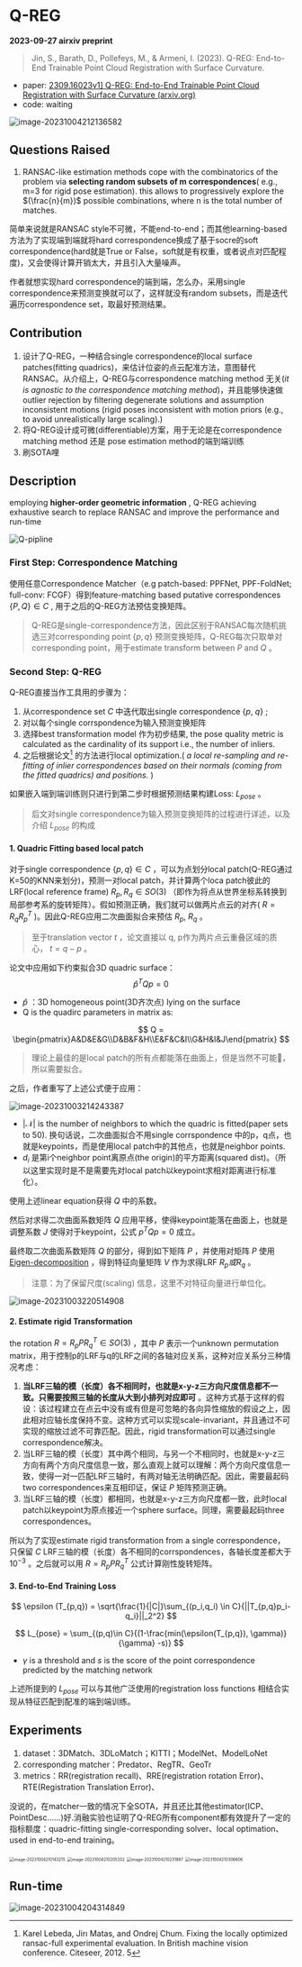 # Q-REG

**2023-09-27 airxiv preprint**

>  Jin, S., Barath, D., Pollefeys, M., & Armeni, I. (2023). Q-REG: End-to-End Trainable Point Cloud Registration with Surface Curvature.

- paper: [2309.16023v1\] Q-REG: End-to-End Trainable Point Cloud Registration with Surface Curvature (arxiv.org)](https://arxiv.org/abs/2309.16023v1)
- code: waiting

![image-20231004212136582](https://img2023.cnblogs.com/blog/3251700/202310/3251700-20231004212154473-519023246.png)

## Questions Raised

1. RANSAC-like estimation methods cope with the combinatorics of the problem via **selecting random subsets of m correspondences**( e.g., m=3 for rigid pose estimation). this allows to progressively explore the $(\frac{n}{m})$ possible combinations, where n is the total number of matches. 

简单来说就是RANSAC style不可微，不能end-to-end；而其他learning-based方法为了实现端到端就将hard correspondence换成了基于socre的soft correspondence(hard就是True or False，soft就是有权重，或者说点对匹配程度)，又会使得计算开销太大，并且引入大量噪声。

作者就想实现hard correspondence的端到端，怎么办，采用single correspondence来预测变换就可以了，这样就没有random subsets，而是迭代遍历correspondence set，取最好预测结果。

## Contribution

1. 设计了Q-REG，一种结合single correspondence的local surface patches(fitting quadrics)，来估计位姿的点云配准方法，意图替代RANSAC。从介绍上，Q-REG与correspondence matching method 无关(*it is agnostic to the correspondence matching method*)，并且能够快速做outlier rejection by filtering degenerate solutions and assumption inconsistent motions (rigid poses inconsistent with motion priors (e.g., to avoid unrealistically large scaling).)
2. 将Q-REG设计成可微(differentiable)方案，用于无论是在correspondence matching method 还是 pose estimation method的端到端训练
3. 刷SOTA哩

## Description

employing **higher-order geometric information** , Q-REG achieving exhaustive search to replace RANSAC and improve the performance and run-time

![Q-pipline](https://img2023.cnblogs.com/blog/3251700/202310/3251700-20231004210844663-1789846330.png)

### First Step: Correspondence Matching

使用任意Correspondence Matcher（e.g patch-based: PPFNet, PPF-FoldNet; full-conv: FCGF）得到feature-matching based putative correspondences $\{P, Q\}\in C$ , 用于之后的Q-REG方法预估变换矩阵。

> Q-REG是single-correspondence方法，因此区别于RANSAC每次随机挑选三对corresponding point $\{p, q\}$ 预测变换矩阵，Q-REG每次只取单对corresponding point，用于estimate transform between $P$ and $Q$ 。

### Second Step: Q-REG

Q-REG直接当作工具用的步骤为：

1. 从correspondence set $C$ 中迭代取出single correspondence $\{p,\ q \}$ ;
2. 对以每个single corrspondence为输入预测变换矩阵
3. 选择best transformation model 作为初步结果, the pose quality metric is calculated as the cardinality of its support i.e., the number of inliers.
4. 之后根据论文[^ 1] 的方法进行local optimization.( *a local re-sampling and re-fitting of inlier correspondences based on their normals (coming from the fitted quadrics) and positions.* )

如果嵌入端到端训练则只进行到第二步时根据预测结果构建Loss: $L_{pose}$ 。

> 后文对single correspondence为输入预测变换矩阵的过程进行详述，以及介绍 $L_{pose}$ 的构成

#### 1. Quadric Fitting based local patch

对于single correspondence $\{p, q\}\in C$ ，可以为点划分local patch(Q-REG通过K=50的KNN来划分)，预测一对local patch，并计算两个loca patch彼此的LRF(local reference frame) $R_p, R_q \in SO(3)$ （即作为将点从世界坐标系转换到局部参考系的旋转矩阵）。假如预测正确，我们就可以做两片点云的对齐( $R=R_qR_p^T$ )。因此Q-REG应用二次曲面拟合来预估 $R_p,\ R_q$ 。

> 至于translation vector $t$ ，论文直接以 q, p作为两片点云重叠区域的质心， $t=q-p$ 。

论文中应用如下约束拟合3D quadric surface：
$$
\hat{p}^TQp=0
$$

-  $\hat{p}$ ：3D homogeneous point(3D齐次点) lying on the surface
- Q is the quadirc parameters in matrix as: 

$$
Q = \begin{pmatrix}A&D&E&G\\D&B&F&H\\E&F&C&I\\G&H&I&J\end{pmatrix}
$$

> 理论上最佳的是local patch的所有点都能落在曲面上，但是当然不可能🤗，所以需要拟合。

之后，作者重写了上述公式便于应用：

![image-20231003214243387](https://img2023.cnblogs.com/blog/3251700/202310/3251700-20231004210845206-306722677.png)

-  $|\mathcal{N}|$ is the number  of neighbors to which the quadric is fitted(paper sets to 50). 换句话说，二次曲面拟合不用single corrspondence 中的p，q点，也就是keypoints，而是使用local patch中的其他点，也就是neighbor points.
-  $d_i$ 是第i个neighbor point离原点(the origin)的平方距离(squared dist)。（所以这里实现时是不是需要先对local patch以keypoint求相对距离进行标准化）。

使用上述linear equation获得 $Q$ 中的系数。

然后对求得二次曲面系数矩阵 $Q$ 应用平移，使得keypoint能落在曲面上，也就是调整系数 $J$ 使得对于keypoint，公式 $p^TQp =0$ 成立。

最终取二次曲面系数矩阵 $Q$ 的部分，得到如下矩阵 $P$ ，并使用对矩阵 $P$ 使用 [Eigen-decomposition](https://zh.wikipedia.org/wiki/%E7%89%B9%E5%BE%81%E5%88%86%E8%A7%A3) ，得到特征向量矩阵 $V$ 作为求得LRF $R_p或R_q$ 。

> 注意：为了保留尺度(scaling) 信息，这里不对特征向量进行单位化。

![image-20231003220514908](https://img2023.cnblogs.com/blog/3251700/202310/3251700-20231004210845629-1397514021.png)

#### 2. Estimate rigid Transformation

the rotation $R=R_pPR_q^T \in SO(3)$ ，其中 $P$ 表示一个unknown permutation matrix，用于控制p的LRF与q的LRF之间的各轴对应关系，这种对应关系分三种情况考虑：

1. **当LRF三轴的模（长度）各不相同时，也就是x-y-z三方向尺度信息都不一致。只需要按照三轴的长度从大到小排列对应即可** 。这种方式基于这样的假设：该过程建立在点云中没有或有但是可忽略的各向异性缩放的假设之上，因此相对应轴长度保持不变。这种方式可以实现scale-invariant，并且通过不可实现的缩放过滤不可靠匹配。因此，rigid transformation可以通过single correspondence解决。
2. 当LRF三轴的模（长度）其中两个相同，与另一个不相同时，也就是x-y-z三方向有两个方向尺度信息一致，那么直观上就可以理解：两个方向尺度信息一致，使得一对一匹配LRF三轴时，有两对轴无法明确匹配。因此，需要最起码two correspondences来互相印证，保证 $P$ 矩阵预测正确。
3. 当LRF三轴的模（长度）都相同，也就是x-y-z三方向尺度都一致，此时local patch以keypoint为原点接近一个sphere surface。同理，需要最起码three correspondences。

所以为了实现estimate rigid transformation from a single correspondence，只保留 $C$ LRF三轴的模（长度）各不相同的corrspondences，各轴长度差都大于 $10^{-3}$ 。之后就可以用 $R=R_pPR_q^T$ 公式计算刚性旋转矩阵。

#### 3. End-to-End Training Loss

$$
\epsilon (T_{p,q}) = \sqrt{\frac{1}{|C|}\sum_{(p_i,q_i) \in C}{||T_{p,q}p_i-q_i}||_2^2}
$$

$$
L_{pose} = \sum_{(p,q)\in C}{(1-\frac{min(\epsilon(T_{p,q}), \gamma)}{\gamma} -s)}
$$

-  $\gamma$ is a threshold and $s$ is the score of the point correspondence predicted by the matching network

上述所提到的 $L_{pose}$ 可以与其他广泛使用的registration loss functions 相结合实现从特征匹配到配准的端到端训练。

## Experiments

1. dataset：3DMatch、3DLoMatch；KITTI；ModelNet、ModelLoNet
2. corresponding matcher：Predator、RegTR、GeoTr
3. metrics：RR(registration recall)、RRE(registration rotation Error)、RTE(Registration Translation Error)、

没说的，在matcher一致的情况下全SOTA，并且还比其他estimator(ICP、PointDesc……)好.消融实验也证明了Q-REG所有component都有效提升了一定的指标额度：quadric-fitting single-corresponding solver、local optimation、used in end-to-end training。

<img src="https://img2023.cnblogs.com/blog/3251700/202310/3251700-20231004210841380-2119096328.png" alt="image-20231004210143215" style="zoom:50%;" />

<img src="https://img2023.cnblogs.com/blog/3251700/202310/3251700-20231004211106427-883679264.png" alt="image-20231004210205332" style="zoom:50%;" />

<img src="https://img2023.cnblogs.com/blog/3251700/202310/3251700-20231004210842066-2006740506.png" alt="image-20231004210231887" style="zoom:50%;" />

<img src="https://img2023.cnblogs.com/blog/3251700/202310/3251700-20231004210842776-423995331.png" alt="image-20231004210306606" style="zoom:50%;" />

## Run-time

![image-20231004204314849](https://img2023.cnblogs.com/blog/3251700/202310/3251700-20231004210846062-1221308829.png)

[^ 1]:Karel Lebeda, Jirı Matas, and Ondrej Chum. Fixing the locally optimized ransac-full experimental evaluation. In British machine vision conference. Citeseer, 2012. 5
